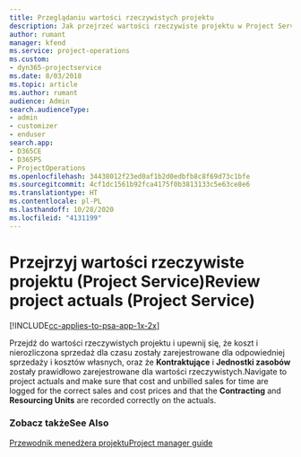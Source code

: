 ```yaml
---
title: Przeglądaniu wartości rzeczywistych projektu
description: Jak przejrzeć wartości rzeczywiste projektu w Project Service
author: rumant
manager: kfend
ms.service: project-operations
ms.custom:
- dyn365-projectservice
ms.date: 8/03/2018
ms.topic: article
ms.author: rumant
audience: Admin
search.audienceType:
- admin
- customizer
- enduser
search.app:
- D365CE
- D365PS
- ProjectOperations
ms.openlocfilehash: 34438012f23ed0af1b2d0edbfb8c8f69d73c1bfe
ms.sourcegitcommit: 4cf1dc1561b92fca4175f0b3813133c5e63ce8e6
ms.translationtype: HT
ms.contentlocale: pl-PL
ms.lasthandoff: 10/28/2020
ms.locfileid: "4131199"
---
```

# <a name="review-project-actuals-project-service"></a><span data-ttu-id="f40bf-103">Przejrzyj wartości rzeczywiste projektu (Project Service)</span><span class="sxs-lookup"><span data-stu-id="f40bf-103">Review project actuals (Project Service)</span></span>

[!INCLUDE[cc-applies-to-psa-app-1x-2x](../includes/cc-applies-to-psa-app-1x-2x.md)]

<span data-ttu-id="f40bf-104">Przejdź do wartości rzeczywistych projektu i upewnij się, że koszt i nierozliczona sprzedaż dla czasu zostały zarejestrowane dla odpowiedniej sprzedaży i kosztów własnych, oraz że **Kontraktujące** i **Jednostki zasobów** zostały prawidłowo zarejestrowane dla wartości rzeczywistych.</span><span class="sxs-lookup"><span data-stu-id="f40bf-104">Navigate to project actuals and make sure that cost and unbilled sales for time are logged for the correct sales and cost prices and that the **Contracting** and **Resourcing Units** are recorded correctly on the actuals.</span></span>  
  
### <a name="see-also"></a><span data-ttu-id="f40bf-105">Zobacz także</span><span class="sxs-lookup"><span data-stu-id="f40bf-105">See Also</span></span>  
 [<span data-ttu-id="f40bf-106">Przewodnik menedżera projektu</span><span class="sxs-lookup"><span data-stu-id="f40bf-106">Project manager guide</span></span>](../psa/project-manager-guide.md)
